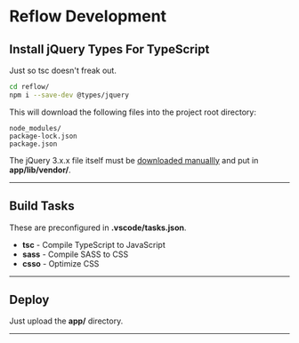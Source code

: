 # Reflow Development

## Install jQuery Types For TypeScript

Just so tsc doesn't freak out.

```bash
cd reflow/
npm i --save-dev @types/jquery
```

This will download the following files into the project root directory:
```text
node_modules/
package-lock.json
package.json
```

The jQuery 3.x.x file itself must be [downloaded manuallly](https://jquery.com/download/) and put in **app/lib/vendor/**.

---

## Build Tasks

These are preconfigured in **.vscode/tasks.json**.

- **tsc** - Compile TypeScript to JavaScript
- **sass** - Compile SASS to CSS
- **csso** - Optimize CSS

---

## Deploy

Just upload the **app/** directory.

---
